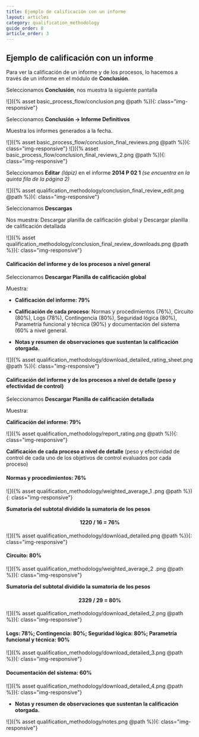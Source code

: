 ```yaml
---
title: Ejemplo de calificación con un informe
layout: articles
category: qualification_methodology
guide_order: 8
article_order: 3
---
```


## Ejemplo de calificación con un informe

Para ver la calificación de un informe y de los procesos, lo hacemos a través de un informe en el módulo de **Conclusión**.

Seleccionamos **Conclusión**, nos muestra la siguiente pantalla


![]({% asset basic_process_flow/conclusion.png @path %}){: class="img-responsive"}	


	
Seleccionamos **Conclusión -> Informe Definitivos**


Muestra los informes generados a la fecha.

![]({% asset basic_process_flow/conclusion_final_reviews.png @path %}){: class="img-responsive"}
![]({% asset basic_process_flow/conclusion_final_reviews_2.png @path %}){: class="img-responsive"}

Seleccionamos **Editar** *(lápiz)* en el informe **2014 P 02 1** *(se encuentra en la quinta fila de la página 2)*

![]({% asset qualification_methodology/conclusion_final_review_edit.png @path %}){: class="img-responsive"}


Seleccionamos **Descargas**


Nos muestra: Descargar planilla de calificación global y Descargar planilla de calificación detallada


![]({% asset qualification_methodology/conclusion_final_review_downloads.png @path %}){: class="img-responsive"}

#### Calificación del informe y de los procesos a nivel general


Seleccionamos **Descargar Planilla de calificación global**

Muestra:

- **Calificación del informe: 79%**

- **Calificación de cada proceso**: Normas y procedimientos (76%), Circuito (80%), Logs (78%), Contingencia (80%), Seguridad lógica (80%), Parametría funcional y técnica (90%) y documentación del sistema (60% a nivel general. 

- **Notas y resumen de observaciones que sustentan la calificación otorgada.**


![]({% asset qualification_methodology/download_detailed_rating_sheet.png @path %}){: class="img-responsive"}	


#### Calificación del informe y de los procesos a nivel de detalle (peso y efectividad de control)


Seleccionamos **Descargar Planilla de calificación detallada**


Muestra:


**Calificación del informe: 79%**

![]({% asset qualification_methodology/report_rating.png @path %}){: class="img-responsive"}	


**Calificación de cada proceso a nivel de detalle** (peso y efectividad de control de cada uno de los objetivos de control evaluados por cada proceso)

#### Normas y procedimientos: 76%


![]({% asset qualification_methodology/weighted_average_1	.png @path %}){: class="img-responsive"}

**Sumatoria del subtotal dividido la sumatoria de los pesos**


#### <div align="center">1220 / 16 = 76% 


![]({% asset qualification_methodology/download_detailed.png @path %}){: class="img-responsive"}	

#### Circuito: 80%

![]({% asset qualification_methodology/weighted_average_2	.png @path %}){: class="img-responsive"}


**Sumatoria del subtotal dividido la sumatoria de los pesos**


#### <div align="center">2329 / 29 = 80% 

![]({% asset qualification_methodology/download_detailed_2.png @path %}){: class="img-responsive"}	

#### Logs: 78%; Contingencia: 80%; Seguridad lógica: 80%; Parametría funcional y técnica: 90%

![]({% asset qualification_methodology/download_detailed_3.png @path %}){: class="img-responsive"}	

#### Documentación del sistema: 60%

![]({% asset qualification_methodology/download_detailed_4.png @path %}){: class="img-responsive"}

- **Notas y resumen de observaciones que sustentan la calificación otorgada.**


![]({% asset qualification_methodology/notes.png @path %}){: class="img-responsive"}
